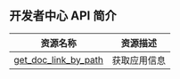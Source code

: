 ## 开发者中心 API 简介

| 资源名称 | 资源描述 |
|---|---|
| [get_doc_link_by_path](./zh-hans/get_app_info.md)	| 获取应用信息 |